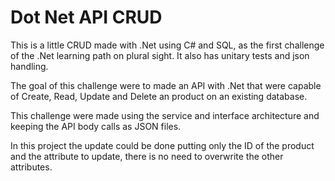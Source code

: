 # Dot Net API CRUD
 This is a little CRUD made with .Net using C# and SQL, as the first challenge of the .Net learning path on plural sight. It also has unitary tests and json handling.
 
 The goal of this challenge were to made an API with .Net that were capable of Create, Read, Update and Delete an product on an existing database.
 
 This challenge were made using the service and interface architecture and keeping the API body calls as JSON files.
 
 In this project the update could be done putting only the ID of the product and the attribute to update, there is no need to overwrite the other attributes.
